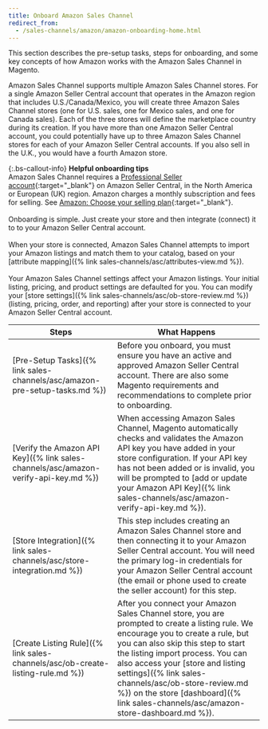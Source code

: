 ```yaml
---
title: Onboard Amazon Sales Channel
redirect_from:
  - /sales-channels/amazon/amazon-onboarding-home.html
---
```


This section describes the pre-setup tasks, steps for onboarding, and some key concepts of how Amazon works with the Amazon Sales Channel in Magento.

Amazon Sales Channel supports multiple Amazon Sales Channel stores. For a single Amazon Seller Central account that operates in the Amazon region that includes U.S./Canada/Mexico, you will create three Amazon Sales Channel stores (one for U.S. sales, one for Mexico sales, and one for Canada sales). Each of the three stores will define the marketplace country during its creation. If you have more than one Amazon Seller Central account, you could potentially have up to three Amazon Sales Channel stores for each of your Amazon Seller Central accounts. If you also sell in the U.K., you would have a fourth Amazon store.

{:.bs-callout-info}
**Helpful onboarding tips**
<br/>Amazon Sales Channel requires a [Professional Seller account][1]{:target="_blank"} on Amazon Seller Central, in the North America or European (UK) region. Amazon charges a monthly subscription and fees for selling. See [Amazon: Choose your selling plan][2]{:target="_blank"}.<br/>
<br/>Onboarding is simple. Just create your store and then integrate (connect) it to to your Amazon Seller Central account.<br/>
<br/>When your store is connected, Amazon Sales Channel attempts to import your Amazon listings and match them to your catalog, based on your [attribute mapping]({% link sales-channels/asc/attributes-view.md %}).<br/>
<br/>Your Amazon Sales Channel settings affect your Amazon listings. Your initial listing, pricing, and product settings are defaulted for you. You can modify your [store settings]({% link sales-channels/asc/ob-store-review.md %}) (listing, pricing, order, and reporting) after your store is connected to your Amazon Seller Central account.

|Steps|What Happens|
|--- |--- |
|[Pre-Setup Tasks]({% link sales-channels/asc/amazon-pre-setup-tasks.md %})|Before you onboard, you must ensure you have an active and approved Amazon Seller Central account. There are also some Magento requirements and recommendations to complete prior to onboarding.|
|[Verify the Amazon API Key]({% link sales-channels/asc/amazon-verify-api-key.md %})|When accessing Amazon Sales Channel, Magento automatically checks and validates the Amazon API key you have added in your store configuration. If your API key has not been added or is invalid, you will be prompted to [add or update your Amazon API Key]({% link sales-channels/asc/amazon-verify-api-key.md %}).|
|[Store Integration]({% link sales-channels/asc/store-integration.md %})|This step includes creating an Amazon Sales Channel store and then connecting it to your Amazon Seller Central account. You will need the primary log-in credentials for your Amazon Seller Central account (the email or phone used to create the seller account) for this step.|
|[Create Listing Rule]({% link sales-channels/asc/ob-create-listing-rule.md %})|After you connect your Amazon Sales Channel store, you are prompted to create a listing rule. We encourage you to create a rule, but you can also skip this step to start the listing import process. You can also access your [store and listing settings]({% link sales-channels/asc/ob-store-review.md %}) on the store [dashboard]({% link sales-channels/asc/amazon-store-dashboard.md %}).|

[1]: https://services.amazon.com/content/sell-on-amazon.htm/
[2]: https://services.amazon.com/selling/pricing.html
